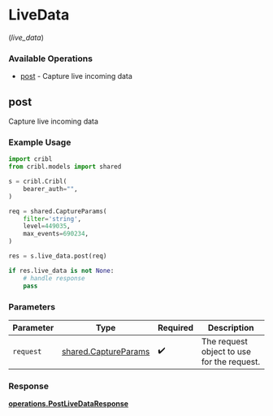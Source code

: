 # LiveData
(*live_data*)

### Available Operations

* [post](#post) - Capture live incoming data

## post

Capture live incoming data

### Example Usage

```python
import cribl
from cribl.models import shared

s = cribl.Cribl(
    bearer_auth="",
)

req = shared.CaptureParams(
    filter='string',
    level=449035,
    max_events=690234,
)

res = s.live_data.post(req)

if res.live_data is not None:
    # handle response
    pass
```

### Parameters

| Parameter                                                    | Type                                                         | Required                                                     | Description                                                  |
| ------------------------------------------------------------ | ------------------------------------------------------------ | ------------------------------------------------------------ | ------------------------------------------------------------ |
| `request`                                                    | [shared.CaptureParams](../../models/shared/captureparams.md) | :heavy_check_mark:                                           | The request object to use for the request.                   |


### Response

**[operations.PostLiveDataResponse](../../models/operations/postlivedataresponse.md)**

